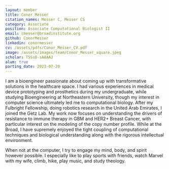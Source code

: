 ```yaml
---
layout: member
title: Conor Messer
citation_names: Messer C, Messer CS
category: Associate
position: Associate Computational Biologist II
email: cmesser@broadinstitute.org
github: ConorMesser
linkedin: conormesser
cv: /assets/pdfs/Conor_Messer_CV.pdf
image: /assets/images/team/Conor_Messer_square.jpeg
scholar: T5SsO-sAAAAJ
alum: true
parting_date: 2023-07-20
---
```


I am a bioengineer passionate about coming up with transformative solutions in the healthcare space. I had various experiences in medical device prototyping and prosthetics during my undergraduate, while studying Bioengineering at Northeastern University, though my interest in computer science ultimately led me to computational biology. After my Fulbright Fellowship, doing robotics research in the United Arab Emirates, I joined the Getz Lab. My work now focuses on understanding the drivers of resistance to immune therapy in GBM and HER2+ Breast Cancer, with particular interest on the modeling of the copy number profile. While at the Broad, I have supremely enjoyed the tight coupling of computational techniques and biological understanding along with the rigorous intellectual environment.

When not at the computer, I try to engage my mind, body, and spirit however possible. I especially like to play sports with friends, watch Marvel with my wife, climb, hike, play music, and study theology.
